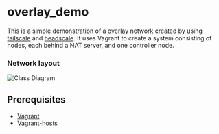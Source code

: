 # overlay_demo

This is a simple demonstration of a overlay network created by using [tailscale](https://tailscale.com/) and [headscale](https://github.com/juanfont/headscale).
It uses Vagrant to create a system consisting of nodes, each behind a NAT server, and one controller node.

### Network layout

![Class Diagram](https://www.plantuml.com/plantuml/proxy?src=https://raw.githubusercontent.com/Tideless/overlay_demo/master/diagrams/network.puml)

## Prerequisites

- [Vagrant](http://vagrantup.com)
- [Vagrant-hosts](https://github.com/oscar-stack/vagrant-hosts)
